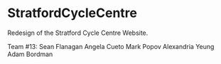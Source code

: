 # StratfordCycleCentre

Redesign of the Stratford Cycle Centre Website.

Team #13:
Sean Flanagan
Angela Cueto
Mark Popov
Alexandria Yeung
Adam Bordman
